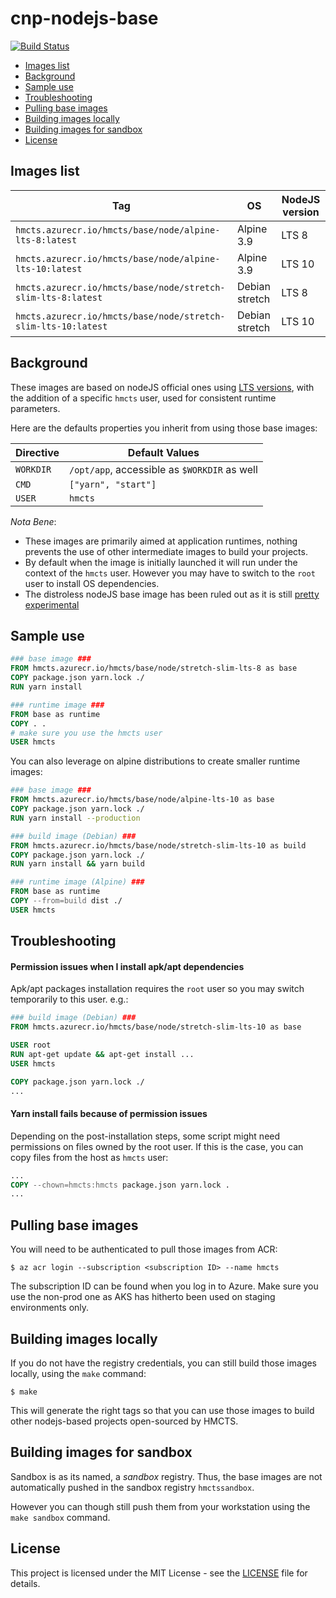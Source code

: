 # cnp-nodejs-base

[![Build Status](https://dev.azure.com/hmcts/CNP/_apis/build/status/NodeJS%20base%20image%20build?branchName=master)](https://dev.azure.com/hmcts/CNP/_build/latest?definitionId=97&branchName=master)

- [Images list](#images-list)
- [Background](#background)
- [Sample use](#sample-use)
- [Troubleshooting](#troubleshooting)
- [Pulling base images](#pulling-base-images)
- [Building images locally](#building-images-locally)
- [Building images for sandbox](#building-images-for-sandbox)
- [License](#license)

## Images list

| Tag                                                           | OS             | NodeJS version |
| ------------------------------------------------------------- | -------------- | -------------- |
| `hmcts.azurecr.io/hmcts/base/node/alpine-lts-8:latest`        | Alpine 3.9     | LTS 8          |
| `hmcts.azurecr.io/hmcts/base/node/alpine-lts-10:latest`       | Alpine 3.9     | LTS 10         |
| `hmcts.azurecr.io/hmcts/base/node/stretch-slim-lts-8:latest`  | Debian stretch | LTS 8          |
| `hmcts.azurecr.io/hmcts/base/node/stretch-slim-lts-10:latest` | Debian stretch | LTS 10         |

## Background

These images are based on nodeJS official ones using [LTS versions](https://github.com/nodejs/Release#release-schedule), with the addition of a specific `hmcts` user, used for consistent runtime parameters.

Here are the defaults properties you inherit from using those base images:

| Directive | Default Values                               |
| --------- | -------------------------------------------- |
| `WORKDIR` | `/opt/app`, accessible as `$WORKDIR` as well |
| `CMD`     | `["yarn", "start"]`                          |
| `USER`    | `hmcts`                                      |

_Nota Bene_:

- These images are primarily aimed at application runtimes, nothing prevents the use of other intermediate images to build your projects.
- By default when the image is initially launched it will run under the context of the `hmcts` user. However you may have to switch to the `root` user to install OS dependencies.
- The distroless nodeJS base image has been ruled out as it is still [pretty experimental](https://github.com/GoogleContainerTools/distroless/#docker)

## Sample use

```Dockerfile
### base image ###
FROM hmcts.azurecr.io/hmcts/base/node/stretch-slim-lts-8 as base
COPY package.json yarn.lock ./
RUN yarn install

### runtime image ###
FROM base as runtime
COPY . .
# make sure you use the hmcts user
USER hmcts
```

You can also leverage on alpine distributions to create smaller runtime images:

```Dockerfile
### base image ###
FROM hmcts.azurecr.io/hmcts/base/node/alpine-lts-10 as base
COPY package.json yarn.lock ./
RUN yarn install --production

### build image (Debian) ###
FROM hmcts.azurecr.io/hmcts/base/node/stretch-slim-lts-10 as build
COPY package.json yarn.lock ./
RUN yarn install && yarn build

### runtime image (Alpine) ###
FROM base as runtime
COPY --from=build dist ./
USER hmcts
```

## Troubleshooting

#### Permission issues when I install apk/apt dependencies

Apk/apt packages installation requires the `root` user so you may switch temporarily to this user. e.g.:

```Dockerfile
### build image (Debian) ###
FROM hmcts.azurecr.io/hmcts/base/node/stretch-slim-lts-10 as base

USER root
RUN apt-get update && apt-get install ...
USER hmcts

COPY package.json yarn.lock ./
...
```

#### Yarn install fails because of permission issues

Depending on the post-installation steps, some script might need permissions on files owned by the root user. If this is the case, you can copy files from the host as `hmcts` user:

```Dockerfile
...
COPY --chown=hmcts:hmcts package.json yarn.lock .
...
```

## Pulling base images

You will need to be authenticated to pull those images from ACR:

```shell
$ az acr login --subscription <subscription ID> --name hmcts
```

The subscription ID can be found when you log in to Azure. Make sure you use the non-prod one as AKS has hitherto been used on staging environments only.

## Building images locally

If you do not have the registry credentials, you can still build those images locally, using the `make` command:

```shell
$ make
```

This will generate the right tags so that you can use those images to build other nodejs-based projects open-sourced by HMCTS.

## Building images for sandbox

Sandbox is as its named, a _sandbox_ registry. Thus, the base images are not automatically pushed in the sandbox registry `hmctssandbox`.

However you can though still push them from your workstation using the `make sandbox` command.

## License

This project is licensed under the MIT License - see the [LICENSE](https://github.com/hmcts/ccd-definition-designer-api/blob/master/LICENSE.md) file for details.
